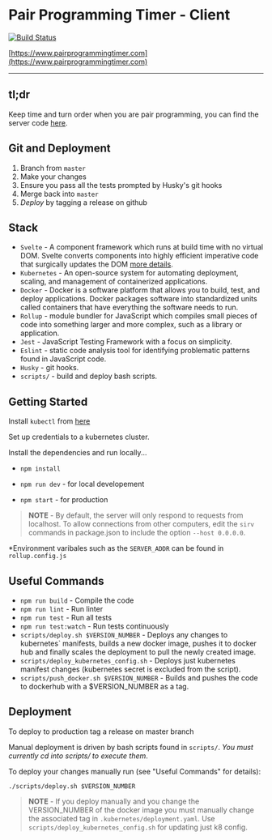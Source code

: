 # Pair Programming Timer - Client

[![Build Status](https://travis-ci.com/jaskaransarkaria/programming-timer.svg?branch=master)](https://travis-ci.com/jaskaransarkaria/programming-timer)

[https://www.pairprogrammingtimer.com](https://www.pairprogrammingtimer.com)

---

## tl;dr

Keep time and turn order when you are pair programming, you can find the server code [here](https://github.com/jaskaransarkaria/programming-timer-server).

## Git and Deployment

1. Branch from `master`
2. Make your changes
3. Ensure you pass all the tests prompted by Husky's git hooks
4. Merge back into `master`
5. _Deploy_ by tagging a release on github

## Stack

- `Svelte` - A component framework which runs at build time with no virtual DOM. Svelte converts components into highly efficient imperative code that surgically updates the DOM [more details](https://svelte.dev/).
- `Kubernetes` - An open-source system for automating deployment, scaling, and management of containerized applications.
- `Docker` - Docker is a software platform that allows you to build, test, and deploy applications. Docker packages software into standardized units called containers that have everything the software needs to run.
- `Rollup` - module bundler for JavaScript which compiles small pieces of code into something larger and more complex, such as a library or application.
- `Jest` - JavaScript Testing Framework with a focus on simplicity.
- `Eslint` - static code analysis tool for identifying problematic patterns found in JavaScript code.
- `Husky` - git hooks.
- `scripts/` - build and deploy bash scripts.

## Getting Started

Install `kubectl` from [here](https://kubernetes.io/docs/tasks/tools/install-kubectl/)

Set up credentials to a kubernetes cluster.

Install the dependencies and run locally...

- `npm install`

- `npm run dev` - for local developement

- `npm start` - for production

> **NOTE** - By default, the server will only respond to requests from localhost. To allow connections from other computers, edit the `sirv` commands in package.json to include the option `--host 0.0.0.0`.

\*Environment varibales such as the `SERVER_ADDR` can be found in `rollup.config.js`

## Useful Commands

- `npm run build` - Compile the code
- `npm run lint` - Run linter
- `npm run test` - Run all tests
- `npm run test:watch` - Run tests continuously
- `scripts/deploy.sh $VERSION_NUMBER` - Deploys any changes to kubernetes` manifests, builds a new docker image, pushes it to docker hub and finally scales the deployment to pull the newly created image.
- `scripts/deploy_kubernetes_config.sh` - Deploys just kubernetes manifest changes (kubernetes secret is excluded from the script).
- `scripts/push_docker.sh $VERSION_NUMBER` - Builds and pushes the code to dockerhub with a \$VERSION_NUMBER as a tag.

## Deployment

To deploy to production tag a release on master branch

Manual deployment is driven by bash scripts found in `scripts/`. _You must currently cd into scripts/ to execute them_.

To deploy your changes manually run (see "Useful Commands" for details):

`./scripts/deploy.sh $VERSION_NUMBER`

> **NOTE** - If you deploy manually and you change the VERSION_NUMBER of the docker image you must manually change the associated tag in `.kubernetes/deployment.yaml`. Use `scripts/deploy_kubernetes_config.sh` for updating just k8 config.
